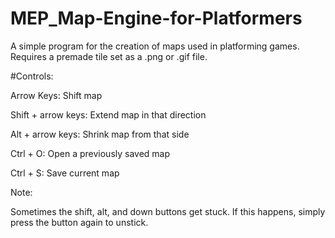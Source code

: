 # MEP_Map-Engine-for-Platformers
A simple program for the creation of maps used in platforming games. Requires a premade tile set as a .png or .gif file.

#Controls:
<p>Arrow Keys: Shift map
<p>Shift + arrow keys: Extend map in that direction
<p>Alt + arrow keys: Shrink map from that side
<p>Ctrl + O: Open a previously saved map
<p>Ctrl + S: Save current map

<p>Note:
<p>Sometimes the shift, alt, and down buttons get stuck. If this happens, simply press the button again to unstick.
